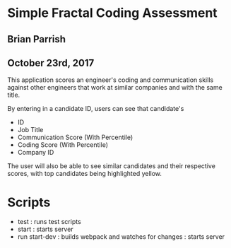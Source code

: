 # Simple Fractal Coding Assessment

## Brian Parrish
## October 23rd, 2017

This application scores an engineer's coding and communication skills against other engineers that work at similar companies and with the same title. 

By entering in a candidate ID, users can see that candidate's

- ID
- Job Title 
- Communication Score (With Percentile)
- Coding Score (With Percentile)
- Company ID

The user will also be able to see similar candidates and their respective scores, with 
top candidates being highlighted yellow. 

# Scripts

- test : runs test scripts
- start : starts server
- run start-dev : builds webpack and watches for changes
                : starts server


